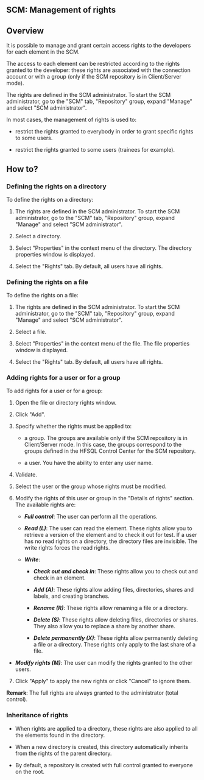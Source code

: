 


## SCM: Management of rights
			



<a name="NOTE1"></a>
<a name="NOTE1_1"></a>


## Overview
<a name="overview_ELTTEXTE000201"></a>
It is possible to manage and grant certain access rights to the developers for each element in the SCM.

The access to each element can be restricted according to the rights granted to the developer: these rights are associated with the connection account or with a group (only if the SCM repository is in Client/Server mode).

The rights are defined in the SCM administrator. To start the SCM administrator, go to the "SCM" tab, "Repository" group, expand "Manage" and select "SCM administrator". 

In most cases, the management of rights is used to:

- restrict the rights granted to everybody in order to grant specific rights to some users.

- restrict the rights granted to some users (trainees for example).




<a name="NOTE2"></a>
<a name="NOTE2_1"></a>


## How to?
<a name="how_ELTTEXTE000225"></a>


### Defining the rights on a directory
<a name="defining_the_rights_directory_ELTPARAGRAPHE000039"></a>

To define the rights on a directory:

1. The rights are defined in the SCM administrator. To start the SCM administrator, go to the "SCM" tab, "Repository" group, expand "Manage" and select "SCM administrator".

2. Select a directory.

3. Select "Properties" in the context menu of the directory. The directory properties window is displayed.

4. Select the "Rights" tab. By default, all users have all rights.



<a name="NOTE2_2"></a>


### Defining the rights on a file
<a name="defining_the_rights_file_ELTPARAGRAPHE000063"></a>

To define the rights on a file: 

1. The rights are defined in the SCM administrator. To start the SCM administrator, go to the "SCM" tab, "Repository" group, expand "Manage" and select "SCM administrator".

2. Select a file.

3. Select "Properties" in the context menu of the file. The file properties window is displayed.

4. Select the "Rights" tab. By default, all users have all rights.



<a name="NOTE2_3"></a>


### Adding rights for a user or for a group
<a name="adding_rights_for_user_for_group_ELTPARAGRAPHE000087"></a>

To add rights for a user or for a group: 

1. Open the file or directory rights window.

2. Click "Add".

3. Specify whether the rights must be applied to:

	- a group. The groups are available only if the SCM repository is in Client/Server mode. In this case, the groups correspond to the groups defined in the HFSQL Control Center for the SCM repository.

	- a user. You have the ability to enter any user name.




4. Validate.

5. Select the user or the group whose rights must be modified.

6. Modify the rights of this user or group in the "Details of rights" section. The available rights are:

	- ***Full control***: The user can perform all the operations.

	- ***Read (L)***: The user can read the element. These rights allow you to retrieve a version of the element and to check it out for test. If a user has no read rights on a directory, the directory files are invisible. The write rights forces the read rights.

	- ***Write***:

		- ***Check out and check in***: These rights allow you to check out and check in an element.

		- ***Add (A)***: These rights allow adding files, directories, shares and labels, and creating branches.

		- ***Rename (R)***: These rights allow renaming a file or a directory.

		- ***Delete (S)***: These rights allow deleting files, directories or shares. They also allow you to replace a share by another share.

		- ***Delete permanently (X)***: These rights allow permanently deleting a file or a directory. These rights only apply to the last share of a file.




- ***Modify rights (M)***: The user can modify the rights granted to the other users.

7. Click "Apply" to apply the new rights or click "Cancel" to ignore them.




**Remark**: The full rights are always granted to the administrator (total control).
<a name="NOTE2_4"></a>


### Inheritance of rights
<a name="inheritance_rights_ELTPARAGRAPHE000150"></a>

- When rights are applied to a directory, these rights are also applied to all the elements found in the directory.  

- When a new directory is created, this directory automatically inherits from the rights of the parent directory.

- By default, a repository is created with full control granted to everyone on the root.





